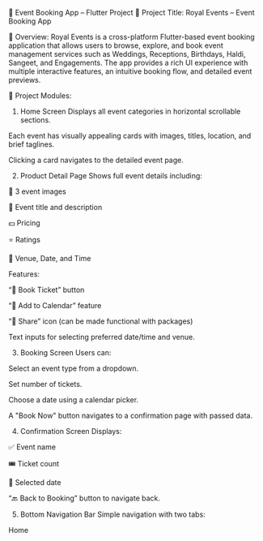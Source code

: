 🎉 Event Booking App – Flutter Project
📌 Project Title:
Royal Events – Event Booking App

📱 Overview:
Royal Events is a cross-platform Flutter-based event booking application that allows users to browse, explore, and book event management services such as Weddings, Receptions, Birthdays, Haldi, Sangeet, and Engagements. The app provides a rich UI experience with multiple interactive features, an intuitive booking flow, and detailed event previews.

🧩 Project Modules:
1. Home Screen
Displays all event categories in horizontal scrollable sections.

Each event has visually appealing cards with images, titles, location, and brief taglines.

Clicking a card navigates to the detailed event page.

2. Product Detail Page
Shows full event details including:

📸 3 event images

📝 Event title and description

💵 Pricing

⭐ Ratings

📍 Venue, Date, and Time

Features:

“📅 Book Ticket” button

“📌 Add to Calendar” feature

“💬 Share” icon (can be made functional with packages)

Text inputs for selecting preferred date/time and venue.

3. Booking Screen
Users can:

Select an event type from a dropdown.

Set number of tickets.

Choose a date using a calendar picker.

A "Book Now" button navigates to a confirmation page with passed data.

4. Confirmation Screen
Displays:

✅ Event name

🎟 Ticket count

📅 Selected date

“🔙 Back to Booking” button to navigate back.

5. Bottom Navigation Bar
Simple navigation with two tabs:

Home

